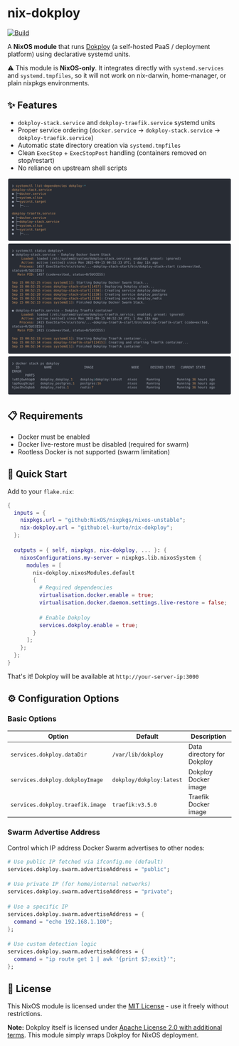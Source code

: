 # nix-dokploy

[![Build](https://github.com/el-kurto/nix-dokploy/actions/workflows/build.yml/badge.svg)](https://github.com/el-kurto/nix-dokploy/actions/workflows/build.yml)

A **NixOS module** that runs [Dokploy](https://dokploy.com/) (a self-hosted PaaS / deployment platform) using declarative systemd units.

⚠️ This module is **NixOS-only**. It integrates directly with `systemd.services` and `systemd.tmpfiles`, so it will not work on nix-darwin, home-manager, or plain nixpkgs environments.

## ✨ Features

- `dokploy-stack.service` and `dokploy-traefik.service` systemd units
- Proper service ordering (`docker.service` → `dokploy-stack.service` → `dokploy-traefik.service`)
- Automatic state directory creation via `systemd.tmpfiles`
- Clean `ExecStop` + `ExecStopPost` handling (containers removed on stop/restart)
- No reliance on upstream shell scripts

![Service Dependencies](./Readme/systemctl-list-dependencies-dokploy.png)
![Service Status](./Readme/systemctl-status-dokploy.png)
![Docker Stack](./Readme/docker-stack-ps-dokploy.png)

## 📋 Requirements

- Docker must be enabled
- Docker live-restore must be disabled (required for swarm)
- Rootless Docker is not supported (swarm limitation)

## 🚀 Quick Start

Add to your `flake.nix`:

```nix
{
  inputs = {
    nixpkgs.url = "github:NixOS/nixpkgs/nixos-unstable";
    nix-dokploy.url = "github:el-kurto/nix-dokploy";
  };

  outputs = { self, nixpkgs, nix-dokploy, ... }: {
    nixosConfigurations.my-server = nixpkgs.lib.nixosSystem {
      modules = [
        nix-dokploy.nixosModules.default
        {
          # Required dependencies
          virtualisation.docker.enable = true;
          virtualisation.docker.daemon.settings.live-restore = false;

          # Enable Dokploy
          services.dokploy.enable = true;
        }
      ];
    };
  };
}
```

That's it! Dokploy will be available at `http://your-server-ip:3000`

## ⚙️ Configuration Options

### Basic Options

| Option | Default | Description |
|--------|---------|-------------|
| `services.dokploy.dataDir` | `/var/lib/dokploy` | Data directory for Dokploy |
| `services.dokploy.dokployImage` | `dokploy/dokploy:latest` | Dokploy Docker image |
| `services.dokploy.traefik.image` | `traefik:v3.5.0` | Traefik Docker image |

### Swarm Advertise Address

Control which IP address Docker Swarm advertises to other nodes:

```nix
# Use public IP fetched via ifconfig.me (default)
services.dokploy.swarm.advertiseAddress = "public";

# Use private IP (for home/internal networks)
services.dokploy.swarm.advertiseAddress = "private";

# Use a specific IP
services.dokploy.swarm.advertiseAddress = {
  command = "echo 192.168.1.100";
};

# Use custom detection logic
services.dokploy.swarm.advertiseAddress = {
  command = "ip route get 1 | awk '{print $7;exit}'";
};
```

## 📄 License

This NixOS module is licensed under the [MIT License](./LICENSE) - use it freely without restrictions.

**Note:** Dokploy itself is licensed under [Apache License 2.0 with additional terms](https://github.com/Dokploy/dokploy/blob/canary/LICENSE.MD). This module simply wraps Dokploy for NixOS deployment.
